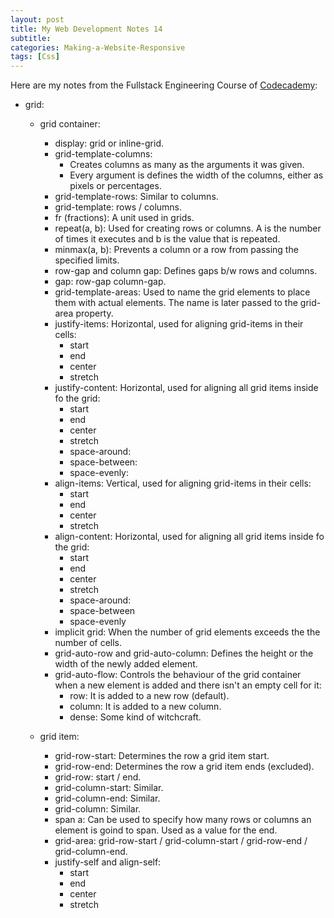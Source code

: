 ```yaml
---
layout: post
title: My Web Development Notes 14
subtitle: 
categories: Making-a-Website-Responsive
tags: [Css]
---
```


Here are my notes from the Fullstack Engineering Course of [Codecademy](https://www.codecademy.com/):

- grid:
    - grid container:
        - display: grid or inline-grid.
        - grid-template-columns: 
            - Creates columns as many as the arguments it was given.
            - Every argument is defines the width of the columns, either as pixels or percentages.
        - grid-template-rows: Similar to columns.
        - grid-template: rows / columns.
        - fr (fractions): A unit used in grids.
        - repeat(a, b): Used for creating rows or columns. A is the number of times it executes and b is the value that is repeated.
        - minmax(a, b): Prevents a column or a row from passing the specified limits.
        - row-gap and column gap: Defines gaps b/w rows and columns.
        - gap: row-gap column-gap.
        - grid-template-areas: Used to name the grid elements to place them with actual elements. The name is later passed to the grid-area property.
        - justify-items: Horizontal, used for aligning grid-items in their cells:
            - start
            - end
            - center
            - stretch
        - justify-content: Horizontal, used for aligning all grid items inside fo the grid:
            - start
            - end
            - center
            - stretch
            - space-around:
            - space-between:
            - space-evenly:
        - align-items: Vertical, used for aligning grid-items in their cells:
            - start
            - end
            - center
            - stretch
        - align-content: Horizontal, used for aligning all grid items inside fo the grid:
            - start
            - end
            - center
            - stretch
            - space-around:
            - space-between
            - space-evenly
        - implicit grid: When the number of grid elements exceeds the the number of cells.
        - grid-auto-row and grid-auto-column: Defines the height or the width of the newly added element.
        - grid-auto-flow: Controls the behaviour of the grid container when a new element is added and there isn't an empty cell for it:
            - row: It is added to a new row (default).
            - column: It is added to a new column.
            - dense: Some kind of witchcraft.

    - grid item:
        - grid-row-start: Determines the row a grid item start.
        - grid-row-end: Determines the row a grid item ends (excluded).
        - grid-row: start / end.
        - grid-column-start: Similar.
        - grid-column-end: Similar.
        - grid-column: Similar.
        - span a: Can be used to specify how many rows or columns an element is goind to span. Used as a value for the end.
        - grid-area: grid-row-start / grid-column-start / grid-row-end / grid-column-end.
        - justify-self and align-self: 
            - start
            - end
            - center
            - stretch




        



